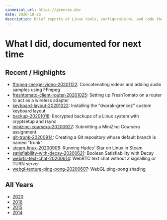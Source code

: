 ```yaml
---
canonical_url: https://grencez.dev
date: 2020-10-26
description: Brief reports of Linux tools, configurations, and code that worked for me at some point.
---
```


# What I did, documented for next time

## Recent / Highlights

* [ffmpeg-merge-video-20201122](2020/ffmpeg-merge-video-20201122.md): Concatenating videos and adding audio samples using FFmpeg
* [freshtomato-client-router-20201025](2020/freshtomato-client-router-20201025.md): Setting up FreshTomato on a router to act as a wireless adapter
* [keyboard-layout-20201022](2020/keyboard-layout-20201022/index.md): Installing the "dvorak-grencez" custom keyboard layout
* [backup-20201018](2020/backup-20201018/index.md): Encrypted backups of a Linux system with cryptsetup and rsync
* [minizinc-coursera-20200927](2020/minizinc-coursera-20200927.md): Submitting a MiniZinc Coursera assignment
* [git-trunk-20200914](2020/git-trunk-20200914.md): Creating a Git repository whose default branch is named "trunk"
* [steam-linux-20200906](2020/steam-linux-20200906.md): Running Hades' Star on Linux in Steam
* [satisfiability-with-decay-20200621](2020/satisfiability-with-decay-20200621.md): Boolean Satisfiability with Decay
* [webrtc-text-chat-20200614](2020/webrtc-text-chat-20200614/index.md): WebRTC text chat without a signalling or TURN server
* [webgl-texture-ping-pong-20200607](2020/webgl-texture-ping-pong-20200607/index.md): WebGL ping-pong shading

## All Years

* [2020](2020/index.md)
* [2016](2016/index.md)
* [2015](2015/index.md)
* [2014](2014/index.md)

